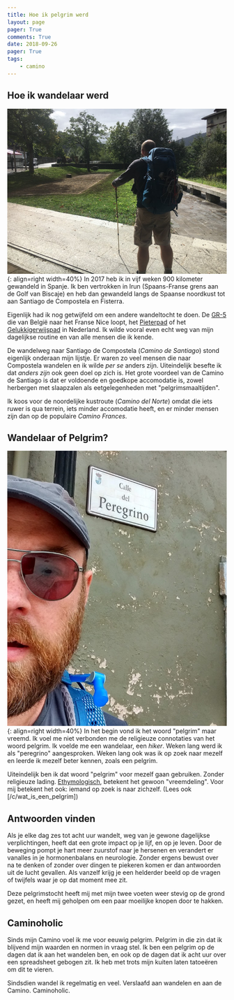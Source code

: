 ```yaml
---
title: Hoe ik pelgrim werd
layout: page
pager: True
comments: True
date: 2018-09-26
pager: True
tags:
    - camino
---
```


## Hoe ik wandelaar werd

![Camino del Norte](/images/full_backpack.jpg "Philippe begint aan zijn wandeltocht met een volle rugzak"){: align=right width=40%}
In 2017 heb ik in vijf weken 900 kilometer gewandeld in Spanje. Ik ben vertrokken in Irun (Spaans-Franse grens aan de Golf van Biscaje) en heb dan gewandeld langs de Spaanse noordkust tot aan Santiago de Compostela en Fisterra.

Eigenlijk had ik nog getwijfeld om een andere wandeltocht te doen. De [GR-5](https://en.wikipedia.org/wiki/GR_5) die van België naar het Franse Nice loopt, het [Pieterpad](http://www.pieterpad.nl/) of het [Gelukkigerwijspad](http://www.gelukkigerwijspad.nl/) in Nederland. Ik wilde vooral even echt weg van mijn dagelijkse routine en van alle mensen die ik kende. 

De wandelweg naar Santiago de Compostela (*Camino de Santiago*) stond eigenlijk onderaan mijn lijstje. Er waren zo veel mensen die naar Compostela wandelen en ik wilde *per se* anders zijn. Uiteindelijk besefte ik dat *anders zijn* ook geen doel op zich is. Het grote voordeel van de Camino de Santiago is dat er voldoende en goedkope accomodatie is, zowel herbergen met slaapzalen als eetgelegenheden met "pelgrimsmaaltijden".
 
 
Ik koos voor de noordelijke kustroute (*Camino del Norte*) omdat die iets ruwer is qua terrein, iets minder accomodatie heeft, en er minder mensen zijn dan op de populaire *Camino Frances*.

## Wandelaar of Pelgrim?

![Camino del Norte](/images/calle_del_peregrino.jpg "Philippe aan de Calle del Peregrino in Soto del Barco"){: align=right width=40%}
In het begin vond ik het woord "pelgrim" maar vreemd. Ik voel me niet verbonden me de religieuze connotaties van het woord pelgrim. Ik voelde me een wandelaar, een *hiker*. Weken lang werd ik als "peregrino" aangesproken. Weken lang ook was ik op zoek naar mezelf en leerde ik mezelf beter kennen, zoals een pelgrim.

Uiteindelijk ben ik dat woord "pelgrim" voor mezelf gaan gebruiken. Zonder religieuze lading. [Ethymologisch](https://en.wiktionary.org/wiki/pilgrim), betekent het gewoon "vreemdeling". Voor mij betekent het ook: iemand op zoek is naar zichzelf. (Lees ook [/c/wat_is_een_pelgrim])

## Antwoorden vinden

Als je elke dag zes tot acht uur wandelt, weg van je gewone dagelijkse verplichtingen, heeft dat een grote impact op je lijf, en op je leven. Door de beweging pompt je hart meer zuurstof naar je hersenen en verandert er vanalles in je hormonenbalans en neurologie. Zonder ergens bewust over na te denken of zonder over dingen te piekeren komen er dan antwoorden uit de lucht gevallen. Als vanzelf krijg je een helderder beeld op de vragen of twijfels waar je op dat moment mee zit.

Deze pelgrimstocht heeft mij met mijn twee voeten weer stevig op de grond gezet, en heeft mij geholpen om een paar moeilijke knopen door te hakken. 

## Caminoholic

Sinds mijn Camino voel ik me voor eeuwig pelgrim. Pelgrim in die zin dat ik blijvend mijn waarden en normen in vraag stel. 
Ik ben een pelgrim op de dagen dat ik aan het wandelen ben, en ook op de dagen dat ik acht uur over een spreadsheet gebogen zit. Ik heb met trots mijn kuiten laten tatoeëren om dit te vieren.

Sindsdien wandel ik regelmatig en veel. Verslaafd aan wandelen en aan de Camino. Caminoholic.
